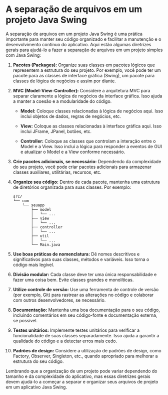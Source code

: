 # A separação de arquivos em um projeto Java Swing

A separação de arquivos em um projeto Java Swing é uma prática importante para manter seu código organizado e facilitar a manutenção e o desenvolvimento contínuo do aplicativo. Aqui estão algumas diretrizes gerais para ajudá-lo a fazer a separação de arquivos em um projeto simples com Java Swing:

1. **Pacotes (Packages):** Organize suas classes em pacotes lógicos que representem a estrutura do seu projeto. Por exemplo, você pode ter um pacote para as classes de interface gráfica (Swing), um pacote para classes de lógica de negócios e assim por diante.

2. **MVC (Model-View-Controller):** Considere a arquitetura MVC para separar claramente a lógica de negócios da interface gráfica. Isso ajuda a manter a coesão e a modularidade do código.

    - **Model:** Coloque classes relacionadas à lógica de negócios aqui. Isso inclui objetos de dados, regras de negócios, etc.

    - **View:** Coloque as classes relacionadas à interface gráfica aqui. Isso inclui JFrame, JPanel, botões, etc.

    - **Controller:** Coloque as classes que controlam a interação entre o Model e a View. Isso inclui a lógica para responder a eventos de GUI e atualizar o Model e a View conforme necessário.

3. **Crie pacotes adicionais, se necessário:** Dependendo da complexidade do seu projeto, você pode criar pacotes adicionais para armazenar classes auxiliares, utilitárias, recursos, etc.

4. **Organize seu código:** Dentro de cada pacote, mantenha uma estrutura de diretórios organizada para suas classes. Por exemplo:

    ```
    src/
    └── com
        └── seuapp
            ├── model
            │   └── ...
            ├── view
            │   └── ...
            ├── controller
            │   └── ...
            ├── util
            │   └── ...
            └── Main.java
    ```

5. **Use boas práticas de nomenclatura:** Dê nomes descritivos e significativos para suas classes, métodos e variáveis. Isso torna o código mais legível.

6. **Divisão modular:** Cada classe deve ter uma única responsabilidade e fazer uma coisa bem. Evite classes grandes e monolíticas.

7. **Utilize controle de versão:** Use uma ferramenta de controle de versão (por exemplo, Git) para rastrear as alterações no código e colaborar com outros desenvolvedores, se necessário.

8. **Documentação:** Mantenha uma boa documentação para o seu código, incluindo comentários em seu código-fonte e documentação externa, se possível.

9. **Testes unitários:** Implemente testes unitários para verificar a funcionalidade de suas classes separadamente. Isso ajuda a garantir a qualidade do código e a detectar erros mais cedo.

10. **Padrões de design:** Considere a utilização de padrões de design, como Factory, Observer, Singleton, etc., quando apropriado para melhorar a estrutura do seu código.

Lembrando que a organização de um projeto pode variar dependendo do tamanho e da complexidade do aplicativo, mas essas diretrizes gerais devem ajudá-lo a começar a separar e organizar seus arquivos de projeto em um aplicativo Java Swing.

